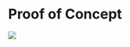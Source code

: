 Proof of Concept
==========================================================

![](https://lh3.googleusercontent.com/m3LLgNWsguPfojqzPn4pvscFx5xz_7685YUfdI4wD4ZeQnbtSuH2Srsh_QhMMNks4TFQgMjAjLz21669X6Kn2JNTksEduhTwT1UOVjri4DG0N065nOxQ0ZyrnNbqaGnAZNVtm-wlqgva2swfFdT25qVqixoXwJ7FF9cB3_PeW3F_5sWqrv4ABvUmK1MBphnQuPB0QOf0fO84u4SfAUfuxv46-WHu9jSUqhapqHDANa1wKxORJskEI7MdSGp2MULpTghrr7aaB76ZIUMgOXQI9tzyecVVSoIIdz9EcejFyPj2EhXKAxEE9rTDvJ8KCkPICLRgIRB8tcvG6RJvj73Hl2AYJfwwRQ70uCFTrD4sASszB48xog5he6JaPiKbJ0_IZ6uwQ5kU3B27VA50_WhvpZZW1g8qoQQkc0dyDsosWF6fPBNVdLgiwv6RRPItdf0wmaFtekMUlySMDGUQcGOm-ln_oT6e7w2hfopKFl8Ttx2f3Xwcr52rLvGkrpqhEK2kxbcQ9rHCYCIbJdceHNiEIVeXP72uzuvPfHvT-rUiS7LehPtKi3QYR8oaz6QEf04A0gqx82QLvviLifLpmyIHyPYy0wRIpprWC34EIGc2b79-_Z9LaXy9tyQXwd-GvrG7jvCKVvpAQ600Sew8N03F2PYipUEFfjFv1StBzu92pPtPZiLu-xQzWogvavbS2OStcscwGhZK1g8XYSuyaA=w530-h941-no)
